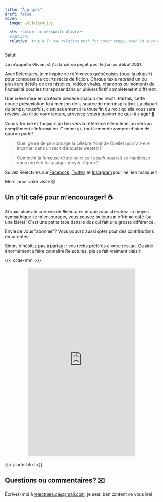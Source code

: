 ```yaml
---
title: "À propos"
draft: false
cover:
  image: /olivier4.jpg
  
  alt: "Salut! Je m'appelle Olivier"
  #caption: 
  relative: true # To use relative path for cover image, used in hugo Page-bundles
---
```


Salut!

Je m'appelle Olivier, et j'ai lancé ce projet pour le _fun_ au début 2021.

Avec Relectures, je m'inspire de références québécoises (pour la plupart) pour composer de courts récits de fiction. Chaque texte reprend un ou plusieurs détails de ces histoires, vidéos virales, chansons ou moments de l'actualité pour les transposer dans un univers fictif complètement différent.

Une brève mise en contexte précède chacun des récits. Parfois, cette courte présentation fera mention de la source de mon inspiration. La plupart du temps, toutefois, c'est seulement à la toute fin du récit qu'elle vous sera révélée. Au fil de votre lecture, arriverez-vous à deviner de quoi il s'agit? :eyes:

Vous y trouverez toujours un lien vers la référence elle-même, ou vers un complément d'information. Comme ça, tout le monde comprend bien de quoi on parle!

> Quel genre de personnage la célèbre Yolande Ouellet pourrait-elle incarner dans un récit d'enquête western?
>
> Comment la fameuse dinde noire su'l _couch_ pourrait se manifester dans un récit fantastique moyen-âgeux?

Suivez Relectures sur [Facebook](https://www.facebook.com/relectures.ca), [Twitter](https://twitter.com/relectures_) et [Instagram](https://www.instagram.com/relectures/) pour ne rien manquer!

Merci pour votre visite :smile:

## Un p'tit café pour m'encourager! :coffee:
Si vous aimez le contenu de Relectures et que vous cherchez un moyen sympathique de m'encourager, vous pouvez toujours m'offrir un café (ou une bière)! C'est une petite tape dans le dos qui fait une grosse différence.

Envie de vous "abonner"? Vous pouvez aussi opter pour des contributions récurrentes!

Sinon, n'hésitez pas à partager vos récits préférés à votre réseau. Ça aide énormément à faire connaître Relectures, pis ça fait vraiment plaisir!

{{< code-html >}}
<p align="center"><iframe src='https://ko-fi.com/relectures/?hidefeed=true&widget=true&embed=true&preview=true' style='border:none;width:70%;padding:4px;background:#f9f9f9;' display='block'
    border-style='none' height='620' title='relectures'></iframe></p>
{{< /code-html >}}

## Questions ou commentaires? :envelope:
Écrivez-moi à [relectures.ca@gmail.com](mailto:relectures.ca@gmail.com), je serai ben content de vous lire!